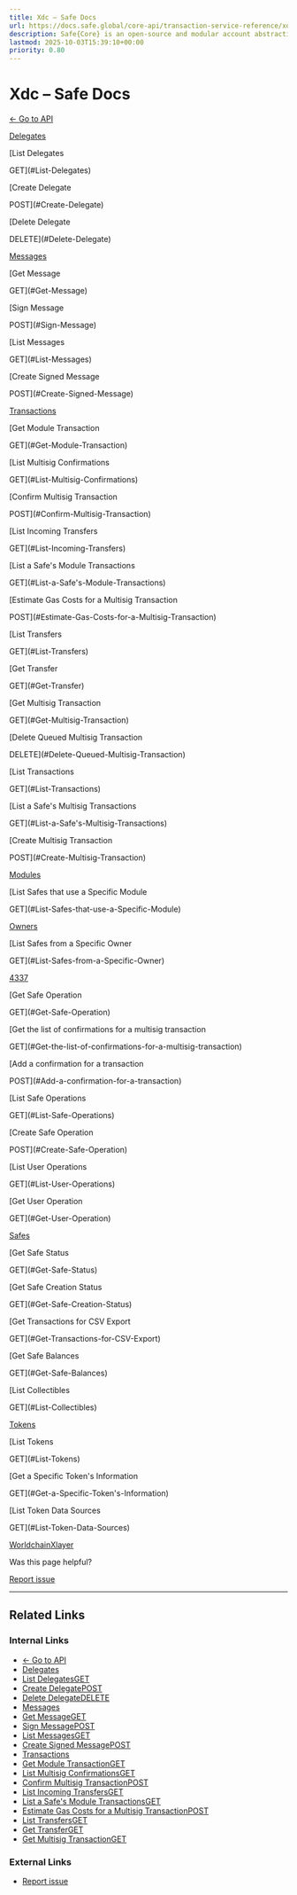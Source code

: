 ```yaml
---
title: Xdc – Safe Docs
url: https://docs.safe.global/core-api/transaction-service-reference/xdc
description: Safe{Core} is an open-source and modular account abstraction stack. Learn about its features and how to use it.
lastmod: 2025-10-03T15:39:10+00:00
priority: 0.80
---
```


# Xdc – Safe Docs

[← Go to API](/core-api/transaction-service-overview)

[Delegates](#Delegates)

[List Delegates

GET](#List-Delegates)

[Create Delegate

POST](#Create-Delegate)

[Delete Delegate

DELETE](#Delete-Delegate)

[Messages](#Messages)

[Get Message

GET](#Get-Message)

[Sign Message

POST](#Sign-Message)

[List Messages

GET](#List-Messages)

[Create Signed Message

POST](#Create-Signed-Message)

[Transactions](#Transactions)

[Get Module Transaction

GET](#Get-Module-Transaction)

[List Multisig Confirmations

GET](#List-Multisig-Confirmations)

[Confirm Multisig Transaction

POST](#Confirm-Multisig-Transaction)

[List Incoming Transfers

GET](#List-Incoming-Transfers)

[List a Safe's Module Transactions

GET](#List-a-Safe's-Module-Transactions)

[Estimate Gas Costs for a Multisig Transaction

POST](#Estimate-Gas-Costs-for-a-Multisig-Transaction)

[List Transfers

GET](#List-Transfers)

[Get Transfer

GET](#Get-Transfer)

[Get Multisig Transaction

GET](#Get-Multisig-Transaction)

[Delete Queued Multisig Transaction

DELETE](#Delete-Queued-Multisig-Transaction)

[List Transactions

GET](#List-Transactions)

[List a Safe's Multisig Transactions

GET](#List-a-Safe's-Multisig-Transactions)

[Create Multisig Transaction

POST](#Create-Multisig-Transaction)

[Modules](#Modules)

[List Safes that use a Specific Module

GET](#List-Safes-that-use-a-Specific-Module)

[Owners](#Owners)

[List Safes from a Specific Owner

GET](#List-Safes-from-a-Specific-Owner)

[4337](#4337)

[Get Safe Operation

GET](#Get-Safe-Operation)

[Get the list of confirmations for a multisig transaction

GET](#Get-the-list-of-confirmations-for-a-multisig-transaction)

[Add a confirmation for a transaction

POST](#Add-a-confirmation-for-a-transaction)

[List Safe Operations

GET](#List-Safe-Operations)

[Create Safe Operation

POST](#Create-Safe-Operation)

[List User Operations

GET](#List-User-Operations)

[Get User Operation

GET](#Get-User-Operation)

[Safes](#Safes)

[Get Safe Status

GET](#Get-Safe-Status)

[Get Safe Creation Status

GET](#Get-Safe-Creation-Status)

[Get Transactions for CSV Export

GET](#Get-Transactions-for-CSV-Export)

[Get Safe Balances

GET](#Get-Safe-Balances)

[List Collectibles

GET](#List-Collectibles)

[Tokens](#Tokens)

[List Tokens

GET](#List-Tokens)

[Get a Specific Token's Information

GET](#Get-a-Specific-Token's-Information)

[List Token Data Sources

GET](#List-Token-Data-Sources)

[Worldchain](/core-api/transaction-service-reference/worldchain "Worldchain")[Xlayer](/core-api/transaction-service-reference/xlayer "Xlayer")

Was this page helpful?

[Report issue](https://github.com/safe-global/safe-docs/issues/new?assignees=&labels=nextra-feedback&projects=&template=nextra-feedback.yml&title=%5BFeedback%5D+)

---

## Related Links

### Internal Links

- [← Go to API](https://docs.safe.global/core-api/transaction-service-overview)
- [Delegates](https://docs.safe.global/core-api/transaction-service-reference/xdc#Delegates)
- [List DelegatesGET](https://docs.safe.global/core-api/transaction-service-reference/xdc#List-Delegates)
- [Create DelegatePOST](https://docs.safe.global/core-api/transaction-service-reference/xdc#Create-Delegate)
- [Delete DelegateDELETE](https://docs.safe.global/core-api/transaction-service-reference/xdc#Delete-Delegate)
- [Messages](https://docs.safe.global/core-api/transaction-service-reference/xdc#Messages)
- [Get MessageGET](https://docs.safe.global/core-api/transaction-service-reference/xdc#Get-Message)
- [Sign MessagePOST](https://docs.safe.global/core-api/transaction-service-reference/xdc#Sign-Message)
- [List MessagesGET](https://docs.safe.global/core-api/transaction-service-reference/xdc#List-Messages)
- [Create Signed MessagePOST](https://docs.safe.global/core-api/transaction-service-reference/xdc#Create-Signed-Message)
- [Transactions](https://docs.safe.global/core-api/transaction-service-reference/xdc#Transactions)
- [Get Module TransactionGET](https://docs.safe.global/core-api/transaction-service-reference/xdc#Get-Module-Transaction)
- [List Multisig ConfirmationsGET](https://docs.safe.global/core-api/transaction-service-reference/xdc#List-Multisig-Confirmations)
- [Confirm Multisig TransactionPOST](https://docs.safe.global/core-api/transaction-service-reference/xdc#Confirm-Multisig-Transaction)
- [List Incoming TransfersGET](https://docs.safe.global/core-api/transaction-service-reference/xdc#List-Incoming-Transfers)
- [List a Safe's Module TransactionsGET](https://docs.safe.global/core-api/transaction-service-reference/xdc#List-a-Safe's-Module-Transactions)
- [Estimate Gas Costs for a Multisig TransactionPOST](https://docs.safe.global/core-api/transaction-service-reference/xdc#Estimate-Gas-Costs-for-a-Multisig-Transaction)
- [List TransfersGET](https://docs.safe.global/core-api/transaction-service-reference/xdc#List-Transfers)
- [Get TransferGET](https://docs.safe.global/core-api/transaction-service-reference/xdc#Get-Transfer)
- [Get Multisig TransactionGET](https://docs.safe.global/core-api/transaction-service-reference/xdc#Get-Multisig-Transaction)

### External Links

- [Report issue](https://github.com/safe-global/safe-docs/issues/new?assignees=&labels=nextra-feedback&projects=&template=nextra-feedback.yml&title=%5BFeedback%5D+)
